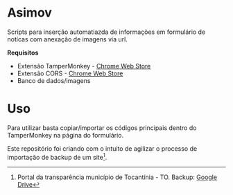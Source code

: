 # Asimov
Scripts para inserção automatiazda de informações em formulário de notícas com anexação de imagens via url.

**Requisitos**
- Extensão TamperMonkey - [Chrome Web Store](https://chrome.google.com/webstore/detail/tampermonkey/dhdgffkkebhmkfjojejmpbldmpobfkfo)
- Extensão CORS - [Chrome Web Store](https://chrome.google.com/webstore/detail/allow-cors-access-control/lhobafahddgcelffkeicbaginigeejlf)
- Banco de dados/imagens

# Uso
Para utilizar basta copiar/importar os códigos principais dentro do TamperMonkey na página do formulário.

Este repositório foi criando com o intuito de agilizar o processo de importação de backup de um site[^1].

[^1]:
    Portal da transparência município de Tocantínia - TO. Backup: [Google Drive](https://drive.google.com/file/d/1RnHIrJ2czr8poRW74Dv4huVDthQnwquD/view?usp=sharing) 
